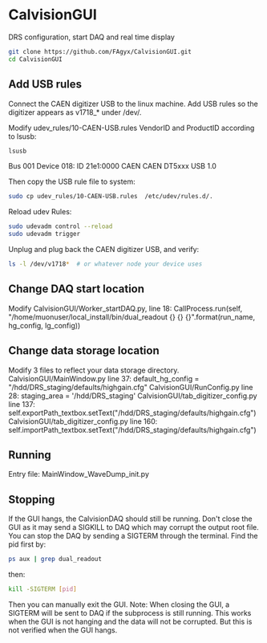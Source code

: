 # CalvisionGUI

DRS configuration, start DAQ and real time display

```bash
git clone https://github.com/FAgyx/CalvisionGUI.git
cd CalvisionGUI
```

## Add USB rules
Connect the CAEN digitizer USB to the linux machine. Add USB rules so the digitizer appears as v1718_* under /dev/.

Modify udev_rules/10-CAEN-USB.rules VendorID and ProductID according to lsusb:
```bash
lsusb
```
Bus 001 Device 018: ID 21e1:0000 CAEN CAEN DT5xxx USB 1.0

Then copy the USB rule file to system:
```bash
sudo cp udev_rules/10-CAEN-USB.rules  /etc/udev/rules.d/.
```
Reload udev Rules:
```bash
sudo udevadm control --reload
sudo udevadm trigger
```
Unplug and plug back the CAEN digitizer USB, and verify:
```bash
ls -l /dev/v1718*  # or whatever node your device uses
```

## Change DAQ start location
Modify CalvisionGUI/Worker_startDAQ.py, line 18:
CallProcess.run(self, "/home/muonuser/local_install/bin/dual_readout {} {} {}".format(run_name, hg_config, lg_config))

## Change data storage location
Modify 3 files to reflect your data storage directory.
CalvisionGUI/MainWindow.py line 37: default_hg_config = "/hdd/DRS_staging/defaults/highgain.cfg"
CalvisionGUI/RunConfig.py line 28: staging_area = '/hdd/DRS_staging'
CalvisionGUI/tab_digitizer_config.py line 137: self.exportPath_textbox.setText("/hdd/DRS_staging/defaults/highgain.cfg")
CalvisionGUI/tab_digitizer_config.py line 160: self.importPath_textbox.setText("/hdd/DRS_staging/defaults/highgain.cfg")

## Running
Entry file: MainWindow_WaveDump_init.py

## Stopping
If the GUI hangs, the CalvisionDAQ should still be running. Don't close the GUI as it may send a SIGKILL to DAQ which may corrupt the output root file. You can stop the DAQ by sending a SIGTERM through the terminal. Find the pid first by:
```bash
ps aux | grep dual_readout
```
then:
```bash
kill -SIGTERM [pid]
```
Then you can manually exit the GUI. Note: When closing the GUI, a SIGTERM will be sent to DAQ if the subprocess is still running. This works when the GUI is not hanging and the data will not be corrupted. But this is not verified when the GUI hangs.